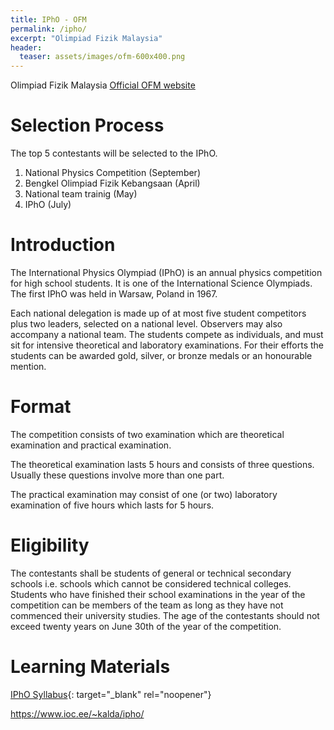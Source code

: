 ```yaml
---
title: IPhO - OFM
permalink: /ipho/
excerpt: "Olimpiad Fizik Malaysia"
header:
  teaser: assets/images/ofm-600x400.png
---
```


Olimpiad Fizik Malaysia
[Official OFM website](http://www.ukm.my/ipho/)

# Selection Process

The top 5 contestants will be selected to the IPhO.

1. National Physics Competition (September)
2. Bengkel Olimpiad Fizik Kebangsaan (April)
3. National team trainig (May)
4. IPhO (July)

# Introduction

The International Physics Olympiad (IPhO) is an annual physics competition for high school students. It is one of the International Science Olympiads. The first IPhO was held in Warsaw, Poland in 1967.

Each national delegation is made up of at most five student competitors plus two leaders, selected on a national level. Observers may also accompany a national team. The students compete as individuals, and must sit for intensive theoretical and laboratory examinations. For their efforts the students can be awarded gold, silver, or bronze medals or an honourable mention.

# Format

The competition consists of two examination which are theoretical examination and practical examination.*​​​​​​*

The theoretical examination lasts 5 hours and consists of three questions. Usually these questions involve more than one part.

The practical examination may consist of one (or two) laboratory examination of five hours which lasts for 5 hours.

# Eligibility

The contestants shall be students of general or technical secondary schools i.e. schools which cannot be considered technical colleges. Students who have finished their school examinations in the year of the competition can be members of the team as long as they have not commenced their university studies. The age of the contestants should not exceed twenty years on June 30th of the year of the competition.

# Learning Materials

[IPhO Syllabus](https://www.ipho2021.lt/uplfiles/2015-12-06%20%20Syllabus%20of%20IPhO_1.pdf){: target="_blank" rel="noopener"}

<https://www.ioc.ee/~kalda/ipho/>

&nbsp;
